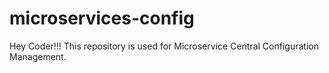 # microservices-config

Hey Coder!!! This repository is used for Microservice Central Configuration Management.
